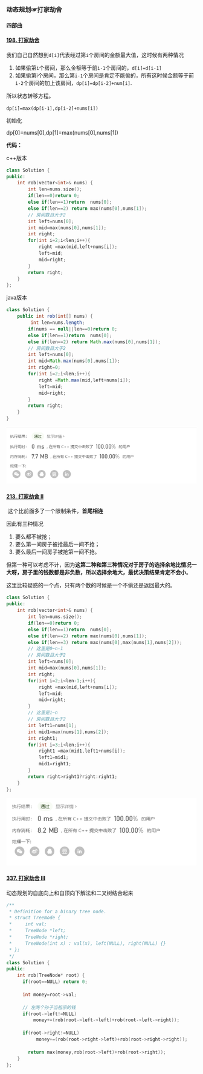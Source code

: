 ### 动态规划☞打家劫舍

#### 四部曲

#### [198. 打家劫舍](https://leetcode-cn.com/problems/house-robber/)

​	我们自己自然想到`d[i]`代表经过第`i`个房间的金额最大值，这时候有两种情况

1. 如果偷第`i`个房间，那么金额等于前`i-1`个房间的，`d[i]=d[i-1]`
2. 如果偷第i个房间，那么第`i-1`个房间是肯定不能偷的，所有这时候金额等于前`i-2`个房间的加上该房间，`dp[i]=dp[i-2]+num[i]`.

所以状态转移方程。

`dp[i]=max(dp[i-1],dp[i-2]+nums[i])`

初始化

dp[0]=nums[0],dp[1]=max(nums[0],nums[1])

**代码：**

c++版本

```c++
class Solution {
public:
    int rob(vector<int>& nums) {
        int len=nums.size();
        if(len==0)return 0;
        else if(len==1)return  nums[0];
        else if(len==2) return max(nums[0],nums[1]);
        // 房间数目大于2
        int left=nums[0];
        int mid=max(nums[0],nums[1]);
        int right;
        for(int i=2;i<len;i++){
            right =max(mid,left+nums[i]);
            left=mid;
            mid=right;
        }
        return right;
    }
};
```

java版本

```java
class Solution {
    public int rob(int[] nums) {
         int len=nums.length;
        if(nums == null||len==0)return 0;
        else if(len==1)return  nums[0];
        else if(len==2) return Math.max(nums[0],nums[1]);
        // 房间数目大于2
        int left=nums[0];
        int mid=Math.max(nums[0],nums[1]);
        int right=0;
        for(int i=2;i<len;i++){
            right =Math.max(mid,left+nums[i]);
            left=mid;
            mid=right;
        }
        return right;
    }
}
```

![image-20200724200310516](%E5%9B%BE%E7%89%87/image-20200724200310516.png)

#### [213. 打家劫舍 II](https://leetcode-cn.com/problems/house-robber-ii/)

​	这个比前面多了一个限制条件，**首尾相连**

因此有三种情况

1. 要么都不被抢；
2. 要么第一间房子被抢最后一间不抢；
3. 要么最后一间房子被抢第一间不抢。

但第一种可以考虑不计，因为**这第二种和第三种情况对于房子的选择余地比情况一大呀，房子里的钱数都是非负数，所以选择余地大，最优决策结果肯定不会小**。

这里比较疑惑的一个点，只有两个数的时候是一个不偷还是返回最大的。

```c++
class Solution {
public:
    int rob(vector<int>& nums) {
        int len=nums.size();
        if(len==0)return 0;
        else if(len==1)return  nums[0];
        else if(len==2) return max(nums[0],nums[1]);
        else if(len==3) return max(nums[0],max(nums[1],nums[2]));
        // 这里是0~n-1
        // 房间数目大于2
        int left=nums[0];
        int mid=max(nums[0],nums[1]);
        int right;
        for(int i=2;i<len-1;i++){
            right =max(mid,left+nums[i]);
            left=mid;
            mid=right;
        }
        // 这里是1~n
        // 房间数目大于2
        int left1=nums[1];
        int mid1=max(nums[1],nums[2]);
        int right1;
        for(int i=3;i<len;i++){
            right1 =max(mid1,left1+nums[i]);
            left1=mid1;
            mid1=right1;
        }
        return right>right1?right:right1;
    }
};
```

![image-20200724213327102](%E5%9B%BE%E7%89%87/image-20200724213327102.png)

#### [337. 打家劫舍 III](https://leetcode-cn.com/problems/house-robber-iii/)

动态规划的自底向上和自顶向下解法和二叉树结合起来

```c++
/**
 * Definition for a binary tree node.
 * struct TreeNode {
 *     int val;
 *     TreeNode *left;
 *     TreeNode *right;
 *     TreeNode(int x) : val(x), left(NULL), right(NULL) {}
 * };
 */
class Solution {
public:
    int rob(TreeNode* root) {
      if(root==NULL) return 0;

      int money=root->val;

      // 左两个孙子当祖宗的钱
      if(root->left!=NULL)
          money+=(rob(root->left->left)+rob(root->left->right));

      if(root->right!=NULL)
           money+=(rob(root->right->left)+rob(root->right->right));

        return max(money,rob(root->left)+rob(root->right));
    }
};
```

